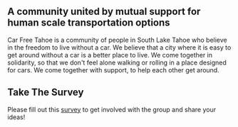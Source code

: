 ## A community united by mutual support for human scale transportation options

Car Free Tahoe is a community of people in South Lake Tahoe who believe in the freedom to live without a car. We believe that a city where it is easy to get around without a car is a better place to live. We come together in solidarity, so that we don't feel alone walking or rolling in a place designed for cars. We come together with support, to help each other get around. 

## Take The Survey

Please fill out this [survey](https://docs.google.com/forms/d/e/1FAIpQLSfV4wUMD5VoGmTP-98wNxfySAgMNC-gxSRaqy_y9cslbgNffA/viewform?usp=sf_link) to get involved with the group and share your ideas!
